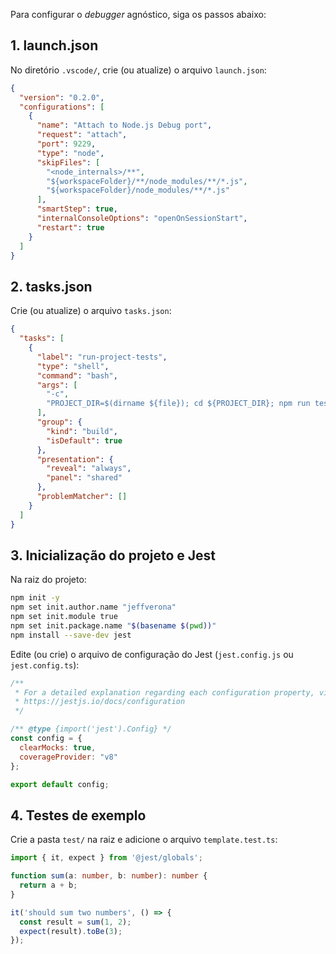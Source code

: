 Para configurar o _debugger_ agnóstico, siga os passos abaixo:

## 1. launch.json

No diretório `.vscode/`, crie (ou atualize) o arquivo `launch.json`:

```json
{
  "version": "0.2.0",
  "configurations": [
    {
      "name": "Attach to Node.js Debug port",
      "request": "attach",
      "port": 9229,
      "type": "node",
      "skipFiles": [
        "<node_internals>/**",
        "${workspaceFolder}/**/node_modules/**/*.js",
        "${workspaceFolder}/node_modules/**/*.js"
      ],
      "smartStep": true,
      "internalConsoleOptions": "openOnSessionStart",
      "restart": true
    }
  ]
}
```

## 2. tasks.json

Crie (ou atualize) o arquivo `tasks.json`:

```json
{
  "tasks": [
    {
      "label": "run-project-tests",
      "type": "shell",
      "command": "bash",
      "args": [
        "-c",
        "PROJECT_DIR=$(dirname ${file}); cd ${PROJECT_DIR}; npm run test:debug"
      ],
      "group": {
        "kind": "build",
        "isDefault": true
      },
      "presentation": {
        "reveal": "always",
        "panel": "shared"
      },
      "problemMatcher": []
    }
  ]
}
```

## 3. Inicialização do projeto e Jest

Na raiz do projeto:

```bash
npm init -y
npm set init.author.name "jeffverona"
npm set init.module true
npm set init.package.name "$(basename $(pwd))"
npm install --save-dev jest
```

Edite (ou crie) o arquivo de configuração do Jest (`jest.config.js` ou `jest.config.ts`):

```js
/**
 * For a detailed explanation regarding each configuration property, visit:
 * https://jestjs.io/docs/configuration
 */

/** @type {import('jest').Config} */
const config = {
  clearMocks: true,
  coverageProvider: "v8"
};

export default config;
```

## 4. Testes de exemplo

Crie a pasta `test/` na raiz e adicione o arquivo `template.test.ts`:

```ts
import { it, expect } from '@jest/globals';

function sum(a: number, b: number): number {
  return a + b;
}

it('should sum two numbers', () => {
  const result = sum(1, 2);
  expect(result).toBe(3);
});
```

